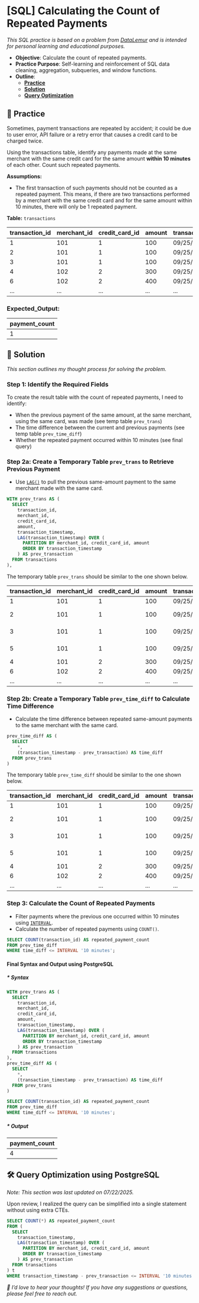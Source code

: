 # [SQL] Calculating the Count of Repeated Payments

_This SQL practice is based on a problem from [DataLemur](https://datalemur.com/questions/repeated-payments) and is intended for personal learning and educational purposes._

- **Objective**: Calculate the count of repeated payments.
- **Practice Purpose**: Self-learning and reinforcement of SQL data cleaning, aggregation, subqueries, and window functions.
- **Outline**:
    - [**Practice**](#section-1) 
    - [**Solution**](#section-2) 
    - [**Query Optimization**](#section-3)


## <a name="section-1"></a>🧪 Practice

Sometimes, payment transactions are repeated by accident; it could be due to user error, API failure or a retry error that causes a credit card to be charged twice.

Using the transactions table, identify any payments made at the same merchant with the same credit card for the same amount __within 10 minutes__ of each other. Count such repeated payments.

__Assumptions:__

- The first transaction of such payments should not be counted as a repeated payment. This means, if there are two transactions performed by a merchant with the same credit card and for the same amount within 10 minutes, there will only be 1 repeated payment.


__Table:__ `transactions`

| transaction_id | merchant_id | credit_card_id | amount | transaction_timestamp | 
| -------------- | ----------- | -------------- | ------ | --------------------- | 
| 1 | 101 | 1 | 100 | 09/25/2022 12:00:00 | 
| 2 | 101 | 1 | 100 | 09/25/2022 12:08:00 | 
| 3 | 101 | 1 | 100 | 09/25/2022 12:28:00 | 
| 4 | 102 | 2 | 300 | 09/25/2022 12:00:00 | 
| 6 | 102 | 2 | 400 | 09/25/2022 14:00:00 | 
| ... | ... | ... | ... | ... | 

### Expected_Output: 

| payment_count |
| ------------- |
| 1 |



## <a name="section-2"></a>🧠 Solution 

*This section outlines my thought process for solving the problem.*

### Step 1: Identify the Required Fields 

To create the result table with the count of repeated payments, I need to identify:

- When the previous payment of the same amount, at the same merchant, using the same card, was made (see temp table `prev_trans`)
- The time difference between the current and previous payments (see temp table `prev_time_diff`)
- Whether the repeated payment occurred within 10 minutes (see final query)


### Step 2a: Create a Temporary Table `prev_trans` to Retrieve Previous Payment

- Use [`LAG()`](https://www.geeksforgeeks.org/sql/sql-server-lag-function-overview/) to pull the previous same-amount payment to the same merchant made with the same card.

```sql
WITH prev_trans AS (
  SELECT
    transaction_id,
    merchant_id,
    credit_card_id,
    amount,
    transaction_timestamp,
    LAG(transaction_timestamp) OVER (
      PARTITION BY merchant_id, credit_card_id, amount 
      ORDER BY transaction_timestamp
    ) AS prev_transaction
  FROM transactions
),
```

The temporary table `prev_trans` should be similar to the one shown below.

| transaction_id | merchant_id | credit_card_id | amount | transaction_timestamp | prev_transaction | 
| -------------- | ----------- | -------------- | ------ | --------------------- | ---------------- | 
| 1 | 101 | 1 | 100 | 09/25/2022 12:00:00 | NULL | 
| 2 | 101 | 1 | 100 | 09/25/2022 12:08:00 | 09/25/2022 12:00:00 | 
| 3 | 101 | 1 | 100 | 09/25/2022 12:28:00 | 09/25/2022 12:08:00
| 5 | 101 | 1 | 100 | 09/25/2022 13:37:00 | 09/25/2022 12:28:00
| 4 | 101 | 2 | 300 | 09/25/2022 12:20:00 | NULL | 
| 6 | 102 | 2 | 400 | 09/25/2022 14:00:00 | NULL | 
| ... | ... | ... | ... | ... | ... | 


### Step 2b: Create a Temporary Table `prev_time_diff` to Calculate Time Difference 

- Calculate the time difference between repeated same-amount payments to the same merchant with the same card.

```sql
prev_time_diff AS (
  SELECT 
    *,
    (transaction_timestamp - prev_transaction) AS time_diff
  FROM prev_trans
)
```

The temporary table `prev_time_diff` should be similar to the one shown below.

| transaction_id | merchant_id | credit_card_id | amount | transaction_timestamp | prev_transaction | time_diff | 
| -------------- | ----------- | -------------- | ------ | --------------------- | ---------------- | --------- | 
| 1 | 101 | 1 | 100 | 09/25/2022 12:00:00 | NULL | NULL | 
| 2 | 101 | 1 | 100 | 09/25/2022 12:08:00 | 09/25/2022 12:00:00 | "minutes":8 | 
| 3 | 101 | 1 | 100 | 09/25/2022 12:28:00 | 09/25/2022 12:08:00 | "minutes":20 | 
| 5 | 101 | 1 | 100 | 09/25/2022 13:37:00 | 09/25/2022 12:28:00 | "hours":1,"minutes":9 | 
| 4 | 101 | 2 | 300 | 09/25/2022 12:20:00 | NULL | NULL | 
| 6 | 102 | 2 | 400 | 09/25/2022 14:00:00 | NULL | NULL | 
| ... | ... | ... | ... | ... | ... | ... | 



### Step 3: Calculate the Count of Repeated Payments 

- Filter payments where the previous one occurred within 10 minutes using [`INTERVAL`](https://hightouch.com/sql-dictionary/sql-interval).
- Calculate the number of repeated payments using `COUNT()`.

```sql
SELECT COUNT(transaction_id) AS repeated_payment_count 
FROM prev_time_diff
WHERE time_diff <= INTERVAL '10 minutes';
```


#### Final Syntax and Output using PostgreSQL

##### * Syntax

```sql
WITH prev_trans AS (
  SELECT
    transaction_id,
    merchant_id,
    credit_card_id,
    amount,
    transaction_timestamp,
    LAG(transaction_timestamp) OVER (
      PARTITION BY merchant_id, credit_card_id, amount 
      ORDER BY transaction_timestamp
    ) AS prev_transaction
  FROM transactions
),
prev_time_diff AS (
  SELECT 
    *,
    (transaction_timestamp - prev_transaction) AS time_diff
  FROM prev_trans
)

SELECT COUNT(transaction_id) AS repeated_payment_count 
FROM prev_time_diff
WHERE time_diff <= INTERVAL '10 minutes';
```


##### * Output

| payment_count |
| ------------- |
| 4 |


## <a name="section-3"></a>🛠️ Query Optimization using PostgreSQL

*Note: This section was last updated on 07/22/2025.*

Upon review, I realized the query can be simplified into a single statement without using extra CTEs.

```sql
SELECT COUNT(*) AS repeated_payment_count
FROM (
  SELECT 
    transaction_timestamp,
    LAG(transaction_timestamp) OVER (
      PARTITION BY merchant_id, credit_card_id, amount 
      ORDER BY transaction_timestamp
    ) AS prev_transaction
  FROM transactions
) t
WHERE transaction_timestamp - prev_transaction <= INTERVAL '10 minutes';
```

_💬 I’d love to hear your thoughts! If you have any suggestions or questions, please feel free to reach out._

